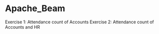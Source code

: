 # Apache_Beam

Exercise 1: Attendance count of Accounts
Exercise 2: Attendance count of Accounts and HR
